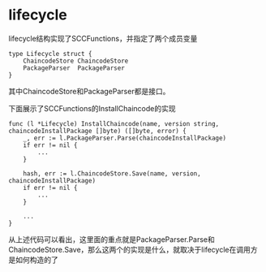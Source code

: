 # lifecycle
lifecycle结构实现了SCCFunctions，并指定了两个成员变量

```golang
type Lifecycle struct {
	ChaincodeStore ChaincodeStore
	PackageParser  PackageParser
}
```

其中ChaincodeStore和PackageParser都是接口。<br>

下面展示了SCCFunctions的InstallChaincode的实现
```golang
func (l *Lifecycle) InstallChaincode(name, version string, chaincodeInstallPackage []byte) ([]byte, error) {
	_, err := l.PackageParser.Parse(chaincodeInstallPackage)
	if err != nil {
		...
	}

	hash, err := l.ChaincodeStore.Save(name, version, chaincodeInstallPackage)
	if err != nil {
		...
	}

	...
}
```
从上述代码可以看出，这里面的重点就是PackageParser.Parse和ChaincodeStore.Save，那么这两个的实现是什么，就取决于lifecycle在调用方是如何构造的了
